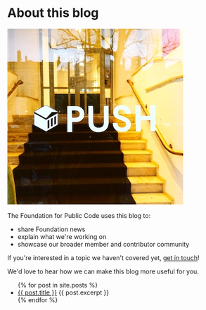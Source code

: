
# About this blog

![Our frontdoor](/assets/frontdoor-2019-05-07-small.jpg)

The Foundation for Public Code uses this blog to:

* share Foundation news
* explain what we're working on
* showcase our broader member and contributor community

If you're interested in a topic we haven't covered yet, [get in touch](https://about.publiccode.net/organization/communication-channels.html)! 

We'd love to hear how we can make this blog more useful for you.


<ul>
  {% for post in site.posts %}
    <li>
      <a href="{{ post.url }}">{{ post.title }}</a>
      {{ post.excerpt }}
    </li>
  {% endfor %}
 </ul>

